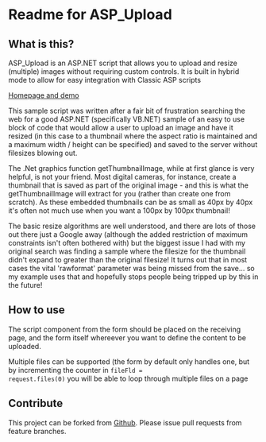 Readme for ASP_Upload
====================

What is this?
-------------
ASP_Upload is an ASP.NET script that allows you to upload and resize (multiple) images
without requiring custom controls. It is built in hybrid mode to allow for easy integration
with Classic ASP scripts

[Homepage and demo](http://blog.offbeatmammal.com/post/2005/11/19/Upload-and-resize-and-image-in-ASPNET.aspx)

This sample script was written after a fair bit of frustration searching the web for a good ASP.NET (specifically VB.NET)
 sample of an easy to use block of code that would allow a user to upload an image and have it resized
 (in this case to a thumbnail where the aspect ratio is maintained and a maximum width / height can
 be specified) and saved to the server without filesizes blowing out.

The .Net graphics function getThumbnailImage, while at first glance is very helpful, is not your
 friend. Most digital cameras, for instance, create a thumbnail that is saved as part of the original
 image - and this is what the getThumbnailImage will extract for you 
 (rather than create one from scratch). As these embedded thumbnails can be as small as 40px by 40px 
 it's often not much use when you want a 100px by 100px thumbnail!

The basic resize algorithms are well understood, and there are lots of those out there just a 
Google away (although the added restriction of maximum constraints isn't often bothered with) but 
the biggest issue I had with my original search was finding a sample where the filesize for the 
thumbnail didn't expand to greater than the original filesize! 
It turns out that in most cases the vital 'rawformat' parameter was being missed from the save... 
so my example uses that and hopefully stops people being tripped up by this in the future!

How to use
----------
The script component from the form should be placed on the receiving page, and the form itself whereever 
you want to define the content to be uploaded.

Multiple files can be supported (the form by default only handles one, but by incrementing the counter in
<code>fileFld = request.files(0)</code> you will be able to loop through multiple files on a page


Contribute
----------
This project can be forked from
[Github](https://github.com/Offbeatmammal/asp_upload). Please issue pull
requests from feature branches.
